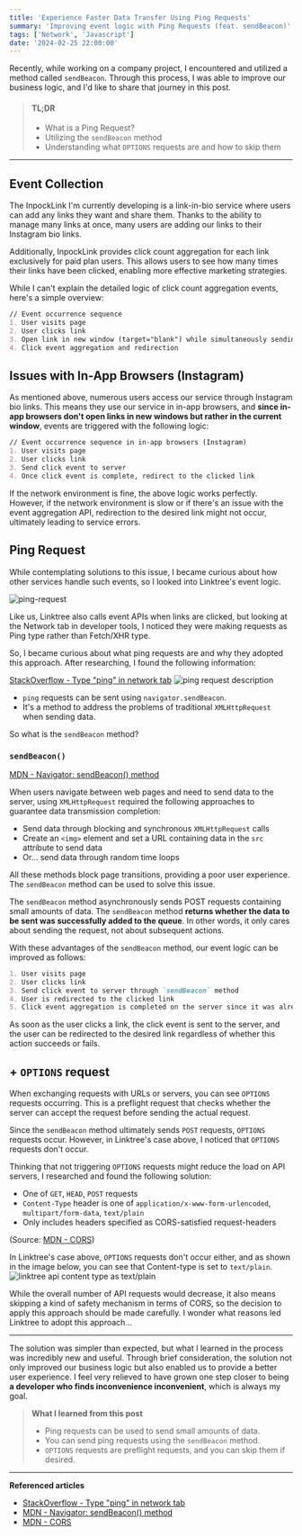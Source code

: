 ```yaml
---
title: 'Experience Faster Data Transfer Using Ping Requests'
summary: 'Improving event logic with Ping Requests (feat. sendBeacon)'
tags: ['Network', 'Javascript']
date: '2024-02-25 22:00:00'
---
```


Recently, while working on a company project, I encountered and utilized a method called `sendBeacon`.
Through this process, I was able to improve our business logic, and I'd like to share that journey in this post.

> #### TL;DR
> - What is a Ping Request?
> - Utilizing the `sendBeacon` method
> - Understanding what `OPTIONS` requests are and how to skip them

---
## Event Collection
The InpockLink I'm currently developing is a link-in-bio service where users can add any links they want and share them. Thanks to the ability to manage many links at once, many users are adding our links to their Instagram bio links.

Additionally, InpockLink provides click count aggregation for each link exclusively for paid plan users. This allows users to see how many times their links have been clicked, enabling more effective marketing strategies.

While I can't explain the detailed logic of click count aggregation events, here's a simple overview:
```markdown
// Event occurrence sequence
1. User visits page
2. User clicks link
3. Open link in new window (target="blank") while simultaneously sending click event to server
4. Click event aggregation and redirection
```

## Issues with In-App Browsers (Instagram)
As mentioned above, numerous users access our service through Instagram bio links.
This means they use our service in in-app browsers, and **since in-app browsers don't open links in new windows but rather in the current window**, events are triggered with the following logic:

```markdown
// Event occurrence sequence in in-app browsers (Instagram)
1. User visits page
2. User clicks link
3. Send click event to server
4. Once click event is complete, redirect to the clicked link
```

If the network environment is fine, the above logic works perfectly. However, if the network environment is slow or if there's an issue with the event aggregation API, redirection to the desired link might not occur, ultimately leading to service errors.

## Ping Request
While contemplating solutions to this issue, I became curious about how other services handle such events, so I looked into Linktree's event logic.

![ping-request](https://github.com/gouz7514/hotdog-log/assets/41367134/5f311ce9-b716-4699-b914-c2c197d142e0)

Like us, Linktree also calls event APIs when links are clicked, but looking at the Network tab in developer tools, I noticed they were making requests as Ping type rather than Fetch/XHR type.

So, I became curious about what ping requests are and why they adopted this approach. After researching, I found the following information:

[StackOverflow - Type "ping" in network tab](https://stackoverflow.com/questions/75666416/type-ping-in-network-tab)
![ping request description](https://github.com/gouz7514/hotdog-log/assets/41367134/a9701cef-cc59-4f23-9a2d-f94a009939b1)

- `ping` requests can be sent using `navigator.sendBeacon`.
- It's a method to address the problems of traditional `XMLHttpRequest` when sending data.

So what is the `sendBeacon` method?

### `sendBeacon()`
[MDN - Navigator: sendBeacon() method](https://developer.mozilla.org/en-US/docs/Web/API/Navigator/sendBeacon)

When users navigate between web pages and need to send data to the server, using `XMLHttpRequest` required the following approaches to guarantee data transmission completion:
- Send data through blocking and synchronous `XMLHttpRequest` calls
- Create an `<img>` element and set a URL containing data in the `src` attribute to send data
- Or... send data through random time loops

All these methods block page transitions, providing a poor user experience.
The `sendBeacon` method can be used to solve this issue.

The `sendBeacon` method asynchronously sends POST requests containing small amounts of data.
The `sendBeacon` method **returns whether the data to be sent was successfully added to the queue**. In other words, it only cares about sending the request, not about subsequent actions.

With these advantages of the `sendBeacon` method, our event logic can be improved as follows:
```markdown
1. User visits page
2. User clicks link
3. Send click event to server through `sendBeacon` method
4. User is redirected to the clicked link
5. Click event aggregation is completed on the server since it was already sent
```

As soon as the user clicks a link, the click event is sent to the server, and the user can be redirected to the desired link regardless of whether this action succeeds or fails.

## + `OPTIONS` request
When exchanging requests with URLs or servers, you can see `OPTIONS` requests occurring.
This is a preflight request that checks whether the server can accept the request before sending the actual request.

Since the `sendBeacon` method ultimately sends `POST` requests, `OPTIONS` requests occur. However, in Linktree's case above, I noticed that `OPTIONS` requests don't occur.

Thinking that not triggering `OPTIONS` requests might reduce the load on API servers, I researched and found the following solution:
- One of `GET`, `HEAD`, `POST` requests
- `Content-Type` header is one of `application/x-www-form-urlencoded`, `multipart/form-data`, `text/plain`
- Only includes headers specified as CORS-satisfied request-headers

(Source: [MDN - CORS](https://developer.mozilla.org/en-US/docs/Web/HTTP/CORS#simple_requests))

In Linktree's case above, `OPTIONS` requests don't occur either, and as shown in the image below, you can see that Content-type is set to `text/plain`.
![linktree api content type as text/plain](https://github.com/gouz7514/hotdog-log/assets/41367134/0b5dc006-6c61-4f69-8962-0772cc290d45)

While the overall number of API requests would decrease, it also means skipping a kind of safety mechanism in terms of CORS, so the decision to apply this approach should be made carefully. I wonder what reasons led Linktree to adopt this approach...

---
The solution was simpler than expected, but what I learned in the process was incredibly new and useful. Through brief consideration, the solution not only improved our business logic but also enabled us to provide a better user experience. I feel very relieved to have grown one step closer to being **a developer who finds inconvenience inconvenient**, which is always my goal.

> **What I learned from this post**
> - Ping requests can be used to send small amounts of data.
> - You can send ping requests using the `sendBeacon` method.
> - `OPTIONS` requests are preflight requests, and you can skip them if desired.

---
**Referenced articles**
- [StackOverflow - Type "ping" in network tab](https://stackoverflow.com/questions/75666416/type-ping-in-network-tab)
- [MDN - Navigator: sendBeacon() method](https://developer.mozilla.org/en-US/docs/Web/API/Navigator/sendBeacon)
- [MDN - CORS](https://developer.mozilla.org/en-US/docs/Web/HTTP/CORS#simple_requests)